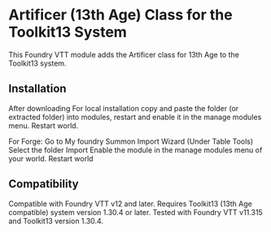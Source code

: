 # Artificer (13th Age) Class for the Toolkit13 System

This Foundry VTT module adds the Artificer class for 13th Age to the Toolkit13 system. 

## Installation
After downloading
For local installation
copy and paste the folder (or extracted folder) into modules, restart and enable it in the manage modules menu. Restart world.

For Forge: Go to
My foundry
Summon Import Wizard (Under Table Tools)
Select the folder
Import
Enable the module in the manage modules menu of your world. Restart world
## Compatibility

Compatible with Foundry VTT v12 and later.
Requires Toolkit13 (13th Age compatible) system version 1.30.4 or later.
Tested with Foundry VTT v11.315 and Toolkit13 version 1.30.4.



